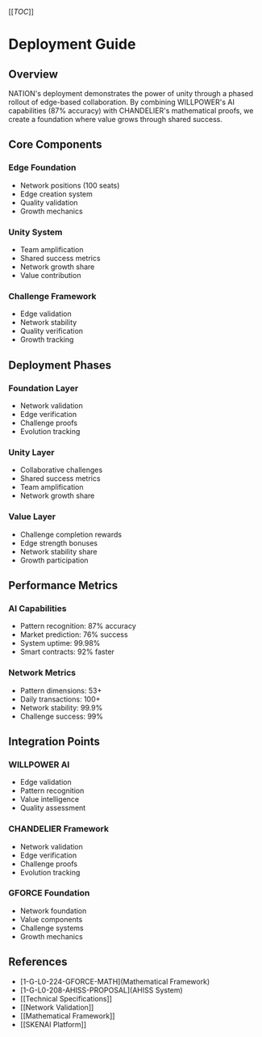 [[_TOC_]]

# Deployment Guide

## Overview
NATION's deployment demonstrates the power of unity through a phased rollout of edge-based collaboration. By combining WILLPOWER's AI capabilities (87% accuracy) with CHANDELIER's mathematical proofs, we create a foundation where value grows through shared success.

## Core Components
### Edge Foundation
- Network positions (100 seats)
- Edge creation system
- Quality validation
- Growth mechanics

### Unity System
- Team amplification
- Shared success metrics
- Network growth share
- Value contribution

### Challenge Framework
- Edge validation
- Network stability
- Quality verification
- Growth tracking

## Deployment Phases
### Foundation Layer
- Network validation
- Edge verification
- Challenge proofs
- Evolution tracking

### Unity Layer
- Collaborative challenges
- Shared success metrics
- Team amplification
- Network growth share

### Value Layer
- Challenge completion rewards
- Edge strength bonuses
- Network stability share
- Growth participation

## Performance Metrics
### AI Capabilities
- Pattern recognition: 87% accuracy
- Market prediction: 76% success
- System uptime: 99.98%
- Smart contracts: 92% faster

### Network Metrics
- Pattern dimensions: 53+
- Daily transactions: 100+
- Network stability: 99.9%
- Challenge success: 99%

## Integration Points
### WILLPOWER AI
- Edge validation
- Pattern recognition
- Value intelligence
- Quality assessment

### CHANDELIER Framework
- Network validation
- Edge verification
- Challenge proofs
- Evolution tracking

### GFORCE Foundation
- Network foundation
- Value components
- Challenge systems
- Growth mechanics

## References
- [1-G-L0-224-GFORCE-MATH](Mathematical Framework)
- [1-G-L0-208-AHISS-PROPOSAL](AHISS System)
- [[Technical Specifications]]
- [[Network Validation]]
- [[Mathematical Framework]]
- [[SKENAI Platform]]
